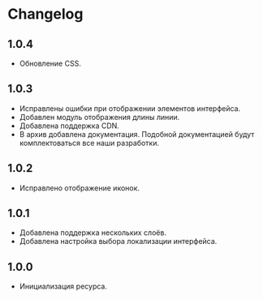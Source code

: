 # Changelog

## 1.0.4

- Обновление CSS.

## 1.0.3

- Исправлены ошибки при отображении элементов интерфейса.
- Добавлен модуль отображения длины линии.
- Добавлена поддержка CDN.
- В архив добавлена документация. Подобной документацией будут комплектоваться все наши разработки.

## 1.0.2

- Исправлено отображение иконок.

## 1.0.1

- Добавлена поддержка нескольких слоёв.
- Добавлена настройка выбора локализации интерфейса.

## 1.0.0

- Инициализация ресурса.
